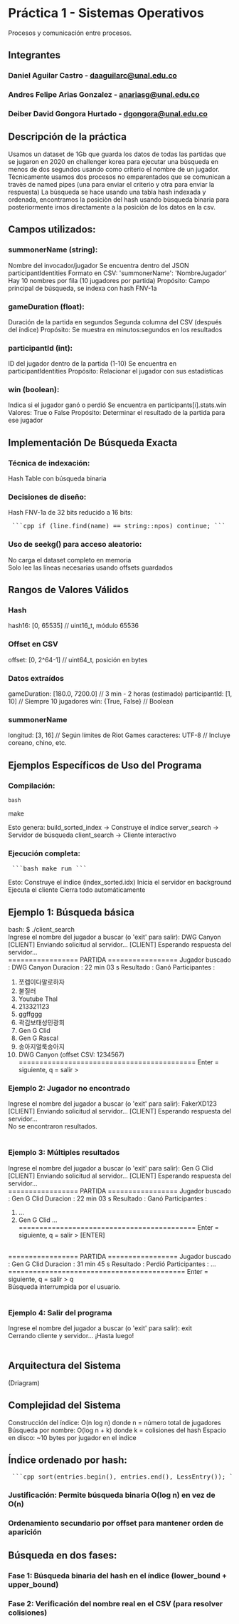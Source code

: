 # Práctica 1 - Sistemas Operativos

Procesos y comunicación entre procesos.</br>

## Integrantes

### Daniel Aguilar Castro - daaguilarc@unal.edu.co
### Andres Felipe Arias Gonzalez - anariasg@unal.edu.co
### Deiber David Gongora Hurtado - dgongora@unal.edu.co </br>

## Descripción de la práctica

Usamos un dataset de 1Gb que guarda los datos de todas las partidas que se jugaron en 2020 en challenger korea para ejecutar una bùsqueda en menos de dos segundos usando como criterio el nombre de un jugador. Tècnicamente usamos dos procesos no emparentados que se comunican a travès de named pipes (una para enviar el criterio y otra para enviar la respuesta) La bùsqueda se hace usando una tabla hash indexada y ordenada, encontramos la posiciòn del hash usando bùsqueda binaria para posteriormente irnos directamente a la posiciòn de los datos en la csv. </br>


## Campos utilizados:

### summonerName (string):

Nombre del invocador/jugador
Se encuentra dentro del JSON participantIdentities
Formato en CSV: 'summonerName': 'NombreJugador'
Hay 10 nombres por fila (10 jugadores por partida)
Propósito: Campo principal de búsqueda, se indexa con hash FNV-1a


### gameDuration (float):

Duración de la partida en segundos
Segunda columna del CSV (después del índice)
Propósito: Se muestra en minutos:segundos en los resultados


### participantId (int):

ID del jugador dentro de la partida (1-10)
Se encuentra en participantIdentities
Propósito: Relacionar el jugador con sus estadísticas


### win (boolean):

Indica si el jugador ganó o perdió
Se encuentra en participants[i].stats.win
Valores: True o False
Propósito: Determinar el resultado de la partida para ese jugador</br>

## Implementación De Búsqueda Exacta

### Técnica de indexación: 
Hash Table con búsqueda binaria

### Decisiones de diseño:
Hash FNV-1a de 32 bits reducido a 16 bits:

<pre> ```cpp if (line.find(name) == string::npos) continue; ``` </pre>

### Uso de seekg() para acceso aleatorio:
No carga el dataset completo en memoria </br>
Solo lee las líneas necesarias usando offsets guardados


## Rangos de Valores Válidos

### Hash
hash16:           [0, 65535]        // uint16_t, módulo 65536

### Offset en CSV  
offset:           [0, 2^64-1]       // uint64_t, posición en bytes

### Datos extraídos
gameDuration:     [180.0, 7200.0]   // 3 min - 2 horas (estimado)
participantId:    [1, 10]           // Siempre 10 jugadores
win:              {True, False}     // Boolean

### summonerName
longitud:         [3, 16]           // Según límites de Riot Games
caracteres:       UTF-8             // Incluye coreano, chino, etc.</br>


## Ejemplos Específicos de Uso del Programa

### Compilación:

    bash
make

Esto genera:
build_sorted_index → Construye el índice
server_search → Servidor de búsqueda
client_search → Cliente interactivo

### Ejecución completa:

<pre> ```bash make run ``` </pre>

Esto:
Construye el índice (index_sorted.idx)
Inicia el servidor en background
Ejecuta el cliente
Cierra todo automáticamente

## Ejemplo 1: Búsqueda básica

bash: $ ./client_search
</br>
Ingrese el nombre del jugador a buscar (o 'exit' para salir): DWG Canyon
</br>
[CLIENT] Enviando solicitud al servidor...
[CLIENT] Esperando respuesta del servidor...
</br>
================= PARTIDA =================
Jugador buscado : DWG Canyon
Duracion        : 22 min 03 s
Resultado       : Ganó
Participantes   :
  1. 쪼렙이다말로하자
  2. 불질러
  3. Youtube Thal
  4. 213321123
  5. ggffggg
  6. 곽김보태성민광희
  7. Gen G Clid
  8. Gen G Rascal
  9. 송아지얼룩송아지
  10. DWG Canyon
(offset CSV: 1234567)
===========================================
Enter = siguiente,  q = salir > </br>


### Ejemplo 2: Jugador no encontrado

Ingrese el nombre del jugador a buscar (o 'exit' para salir): FakerXD123
</br>
[CLIENT] Enviando solicitud al servidor...
[CLIENT] Esperando respuesta del servidor...
</br>
No se encontraron resultados.</br></br>

### Ejemplo 3: Múltiples resultados

Ingrese el nombre del jugador a buscar (o 'exit' para salir): Gen G Clid
</br>
[CLIENT] Enviando solicitud al servidor...
[CLIENT] Esperando respuesta del servidor...
</br>
================= PARTIDA =================
Jugador buscado : Gen G Clid
Duracion        : 22 min 03 s
Resultado       : Ganó
Participantes   :
  1. ...
  7. Gen G Clid
  ...
===========================================
Enter = siguiente,  q = salir > [ENTER]
</br>
================= PARTIDA =================
Jugador buscado : Gen G Clid
Duracion        : 31 min 45 s
Resultado       : Perdió
Participantes   :
  ...
===========================================
Enter = siguiente,  q = salir > q
</br>
Búsqueda interrumpida por el usuario. </br></br>

### Ejemplo 4: Salir del programa

Ingrese el nombre del jugador a buscar (o 'exit' para salir): exit
</br>
Cerrando cliente y servidor...
¡Hasta luego! </br></br>


## Arquitectura del Sistema
(Driagram)

## Complejidad del Sistema

Construcción del índice: O(n log n) donde n = número total de jugadores
Búsqueda por nombre: O(log n + k) donde k = colisiones del hash
Espacio en disco: ~10 bytes por jugador en el índice

## Índice ordenado por hash:

<pre> ```cpp sort(entries.begin(), entries.end(), LessEntry()); ``` </pre>

### Justificación: Permite búsqueda binaria O(log n) en vez de O(n)

### Ordenamiento secundario por offset para mantener orden de aparición</br>

## Búsqueda en dos fases:

### Fase 1: Búsqueda binaria del hash en el índice (lower_bound + upper_bound)
### Fase 2: Verificación del nombre real en el CSV (para resolver colisiones)
